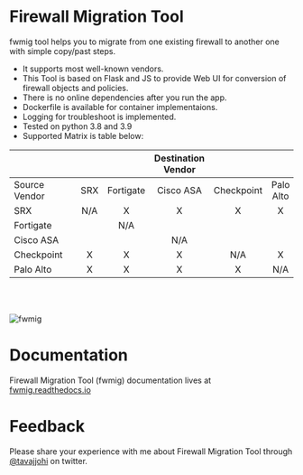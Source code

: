 # Firewall Migration Tool

fwmig tool helps you to migrate from one existing firewall to another one with simple copy/past steps.

- It supports most well-known vendors.
- This Tool is based on Flask and JS to provide Web UI for conversion of firewall objects and policies.
- There is no online dependencies after you run the app.
- Dockerfile is available for container implementaions.
- Logging for troubleshoot is implemented.
- Tested on python 3.8 and 3.9
- Supported Matrix is table below:

| | |    |   | Destination Vendor |  |  |
| :-----| :---------- |:-------------:| :-----:| :-------------: |:-------------:| :-----:|
| Source Vendor |  | SRX           | Fortigate  | Cisco ASA | Checkpoint | Palo Alto |
| SRX      | | N/A | X | X | X | X |
| Fortigate | |  | N/A | | | | |
| Cisco ASA | |  | | N/A | | |
| Checkpoint | | X | X | X | N/A | X | 
| Palo Alto | | X | X | X | X |N/A |

</br>
</br>


![fwmig](https://github.com/VahidTa/firewall_migration_tool/blob/main/docs/image/main.png?raw=true)

# Documentation

Firewall Migration Tool (fwmig) documentation lives at [fwmig.readthedocs.io](https://fwmig.readthedocs.io/en/latest/?)


# Feedback

Please share your experience with me about Firewall Migration Tool through [@tavajjohi](https://twitter.com/tavajjohi) on twitter.
